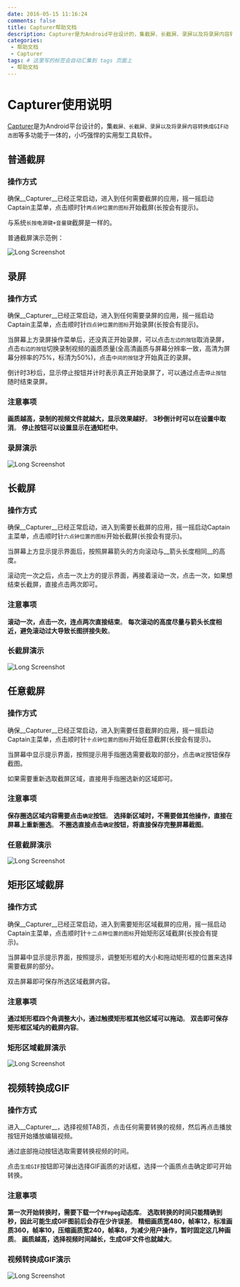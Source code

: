 ```yaml
---
date: 2016-05-15 11:16:24
comments: false
title: Capturer帮助文档
description: Capturer是为Android平台设计的，集截屏、长截屏、录屏以及将录屏内容转换成GIF动态图等多功能于一体的，小巧强悍的实用型工具软件。
categories:
 - 帮助文档
 - Capturer
tags: # 这里写的标签会自动汇集到 tags 页面上
 - 帮助文档
---
```


# Capturer使用说明

[Capturer](http://fir.im/capturer)是为Android平台设计的，集`截屏、长截屏、录屏以及将录屏内容转换成GIF动态图`等多功能于一体的，小巧强悍的实用型工具软件。


## 普通截屏

### 操作方式
  确保__Capturer__已经正常启动，进入到任何需要截屏的应用，摇一摇启动Captain主菜单，点击顺时针`两点钟位置的图标`开始截屏(长按会有提示)。

  与系统`长按电源键+音量键`截屏是一样的。

  普通截屏演示范例：

![Long Screenshot](https://raw.githubusercontent.com/way1989/Captain/master/help/normal_screenshot.gif)



##  录屏

### 操作方式
  确保__Capturer__已经正常启动，进入到任何需要录屏的应用，摇一摇启动Captain主菜单，点击顺时针`四点钟位置的图标`开始录屏(长按会有提示)。

  当屏幕上方录屏操作菜单后，还没真正开始录屏，可以点击`左边的按钮`取消录屏，点击`右边的按钮`切换录制视频的画质质量(全高清画质与屏幕分辨率一致，高清为屏幕分辨率的75%，标清为50%)，点击`中间的按钮`才开始真正的录屏。

  倒计时3秒后，显示停止按钮并计时表示真正开始录屏了，可以通过点击`停止按钮`随时结束录屏。

### 注意事项
   __画质越高，录制的视频文件就越大，显示效果越好__。
   __3秒倒计时可以在设置中取消__。
   __停止按钮可以设置显示在通知栏中__。

### 录屏演示

![Long Screenshot](https://raw.githubusercontent.com/way1989/Captain/master/help/screen_record.gif)


## 长截屏

### 操作方式
  确保__Capturer__已经正常启动，进入到需要长截屏的应用，摇一摇启动Captain主菜单，点击顺时针`六点钟位置的图标`开始长截屏(长按会有提示)。

  当屏幕上方显示提示界面后，按照屏幕箭头的方向滚动与__箭头长度相同__的高度。

  滚动完一次之后，点击一次上方的提示界面，再接着滚动一次，点击一次，如果想结束长截屏，直接点击两次即可。

### 注意事项
   __滚动一次，点击一次，连点两次直接结束__。
   __每次滚动的高度尽量与箭头长度相近，避免滚动过大导致长图拼接失败__。

### 长截屏演示

![Long Screenshot](https://raw.githubusercontent.com/way1989/Captain/master/help/long_screenshot.gif)


## 任意截屏

###  操作方式
  确保__Capturer__已经正常启动，进入到需要任意截屏的应用，摇一摇启动Captain主菜单，点击顺时针`十点钟位置的图标`开始任意截屏(长按会有提示)。

  当屏幕中显示提示界面，按照提示用手指圈选需要截取的部分，点击`确定`按钮保存截图。

  如果需要重新选取截屏区域，直接用手指圈选新的区域即可。

###  注意事项
   __保存圈选区域内容需要点击`确定`按钮__。
   __选择新区域时，不需要做其他操作，直接在屏幕上重新圈选__。
   __不圈选直接点击`确定`按钮，将直接保存完整屏幕截图__。


### 任意截屏演示

![Long Screenshot](https://raw.githubusercontent.com/way1989/Captain/master/help/free_screenshot.gif)


## 矩形区域截屏

### 操作方式
  确保__Capturer__已经正常启动，进入到需要矩形区域截屏的应用，摇一摇启动Captain主菜单，点击顺时针`十二点种位置的图标`开始矩形区域截屏(长按会有提示)。

  当屏幕中显示提示界面，按照提示，调整矩形框的大小和拖动矩形框的位置来选择需要截屏的部分。

  双击屏幕即可保存所选区域截屏内容。

### 注意事项
   __通过矩形框四个角调整大小，通过触摸矩形框其他区域可以拖动__。
   __双击即可保存矩形框区域内的截屏内容__。


### 矩形区域截屏演示

![Long Screenshot](https://raw.githubusercontent.com/way1989/Captain/master/help/rect_screenshot.gif)


## 视频转换成GIF

### 操作方式
  进入__Capturer__，选择视频TAB页，点击任何需要转换的视频，然后再点击播放按钮开始播放编辑视频。

  通过底部拖动按钮选取需要转换视频的时间。

  点击`生成GIF`按钮即可弹出选择GIF画质的对话框，选择一个画质点击确定即可开始转换。

### 注意事项
   __第一次开始转换时，需要下载一个`FFmpeg`动态库__。
   __选取转换的时间只能精确到秒，因此可能生成GIF图前后会存在少许误差__。
   __精细画质宽480，帧率12，标准画质360，帧率10，压缩画质宽240，帧率8，为减少用户操作，暂时固定这几种画质__。
   __画质越高，选择视频时间越长，生成GIF文件也就越大__。

### 视频转换成GIF演示

![Long Screenshot](https://raw.githubusercontent.com/way1989/Captain/master/help/video_to_gif.gif)
